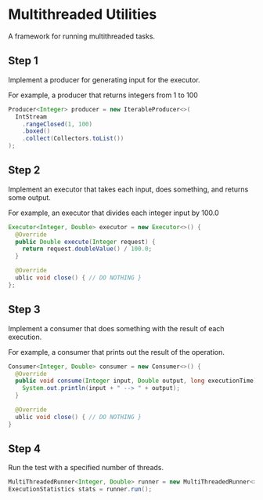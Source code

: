 # Multithreaded Utilities
A framework for running multithreaded tasks.

## Step 1
Implement a producer for generating input for the executor.

For example, a producer that returns integers from 1 to 100
```java
Producer<Integer> producer = new IterableProducer<>(
  IntStream
    .rangeClosed(1, 100)
    .boxed()
    .collect(Collectors.toList())
);
```

## Step 2
Implement an executor that takes each input, does something, and returns some output.

For example, an executor that divides each integer input by 100.0
```java
Executor<Integer, Double> executor = new Executor<>() {
  @Override
  public Double execute(Integer request) {
    return request.doubleValue() / 100.0;
  }

  @Override
  ublic void close() { // DO NOTHING }
};
```

## Step 3
Implement a consumer that does something with the result of each execution.

For example, a consumer that prints out the result of the operation.
```java
Consumer<Integer, Double> consumer = new Consumer<>() {
  @Override
  public void consume(Integer input, Double output, long executionTime) {
    System.out.println(input + " --> " + output);
  }

  @Override
  ublic void close() { // DO NOTHING }
}
```

## Step 4
Run the test with a specified number of threads.

```java
MultiThreadedRunner<Integer, Double> runner = new MultiThreadedRunner<>(producer, executor, consumer, 10);
ExecutionStatistics stats = runner.run();
```
